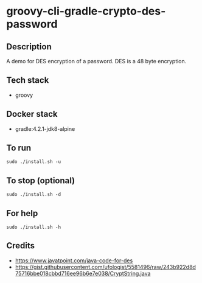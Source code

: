 # groovy-cli-gradle-crypto-des-password

## Description
A demo for DES encryption of a password.
DES is a 48 byte encryption.

## Tech stack
- groovy

## Docker stack
- gradle:4.2.1-jdk8-alpine

## To run
`sudo ./install.sh -u`

## To stop (optional)
`sudo ./install.sh -d`

## For help
`sudo ./install.sh -h`

## Credits
- https://www.javatpoint.com/java-code-for-des
- https://gist.githubusercontent.com/ufologist/5581496/raw/243b922d8d75716bbe018cbbd716ee96b6e7e038/CryptString.java
